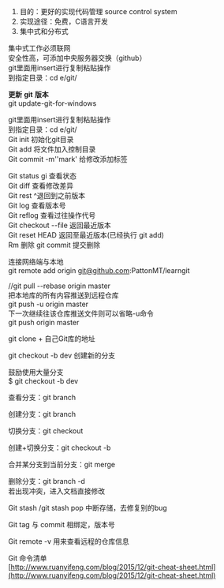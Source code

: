 1. 目的：更好的实现代码管理 source control system
2. 实现途径：免费，C语言开发
3. 集中式和分布式

集中式工作必须联网  
安全性高，可添加中央服务器交换（github）  
git里面用insert进行复制粘贴操作  
到指定目录：cd e/git/

**更新** **git** **版本**  
git update-git-for-windows
 
git里面用insert进行复制粘贴操作  
到指定目录：cd e/git/  
Git init 初始化git目录  
Git add 将文件加入控制目录  
Git commit -m''mark' 给修改添加标签
 
Git status gi 查看状态  
Git diff 查看修改差异  
Git rest ^退回到之前版本  
Git log 查看版本号  
Git reflog 查看过往操作代号  
Git checkout --file 返回最近版本  
Git reset HEAD<file> 返回至最近版本(已经执行 git add)  
Rm 删除 git commit 提交删除
 
连接网络端与本地  
git remote add origin git@github.com:PattonMT/learngit
 
//git pull --rebase origin master  
把本地库的所有内容推送到远程仓库  
git push -u origin master  
下一次继续往该仓库推送文件则可以省略-u命令  
git push origin master
   

git clone + 自己Git库的地址
 
git checkout -b dev 创建新的分支

鼓励使用大量分支  
$ git checkout -b dev
 
查看分支：git branch
 
创建分支：git branch <name>
 
切换分支：git checkout <name>
 
创建+切换分支：git checkout -b <name>
 
合并某分支到当前分支：git merge <name>
 
删除分支：git branch -d <name>  
若出现冲突，进入文档直接修改
 
Git stash /git stash pop 中断存储，去修复别的bug
 
Git tag 与 commit 相绑定，版本号
 
Git remote -v 用来查看远程的仓库信息
 
Git 命令清单  
[http://www.ruanyifeng.com/blog/2015/12/git-cheat-sheet.html](http://www.ruanyifeng.com/blog/2015/12/git-cheat-sheet.html)